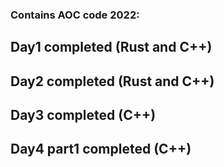 ### Contains AOC code 2022:

## Day1 completed (Rust and C++)
## Day2 completed (Rust and C++)
## Day3 completed (C++)
## Day4 part1 completed (C++)
